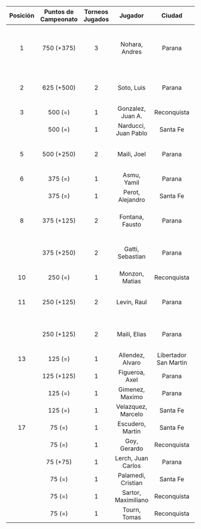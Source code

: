 |  Posición  |  Puntos de Campeonato  |  Torneos Jugados  |       Jugador        |        Ciudad         |  Afiliación  |          Puntos sumados           |
|:----------:|:----------------------:|:-----------------:|:--------------------:|:---------------------:|:------------:|:---------------------------------:|
|     1      |       750 (+375)       |         3         |    Nohara, Andres    |        Parana         | Tiro Federal | 375 (T03) + 250 (T01) + 125 (T02) |
|     2      |       625 (+500)       |         2         |      Soto, Luis      |        Parana         | Tiro Federal |       500 (T03) + 125 (T01)       |
|     3      |        500 (=)         |         1         |  Gonzalez, Juan A.   |      Reconquista      |    ATMAR     |             500 (T01)             |
|            |        500 (=)         |         1         | Narducci, Juan Pablo |       Santa Fe        |   Atemeli    |             500 (T02)             |
|     5      |       500 (+250)       |         2         |     Maili, Joel      |        Parana         |   Aspatem    |       250 (T03) + 250 (T02)       |
|     6      |        375 (=)         |         1         |     Asmu, Yamil      |        Parana         |   Aspatem    |             375 (T02)             |
|            |        375 (=)         |         1         |   Perot, Alejandro   |       Santa Fe        |   Atemeli    |             375 (T01)             |
|     8      |       375 (+125)       |         2         |   Fontana, Fausto    |        Parana         |   Aspatem    |       250 (T01) + 125 (T03)       |
|            |       375 (+250)       |         2         |   Gatti, Sebastian   |        Parana         |              |       250 (T03) + 125 (T01)       |
|     10     |        250 (=)         |         1         |    Monzon, Matias    |      Reconquista      |    ATMAR     |             250 (T02)             |
|     11     |       250 (+125)       |         2         |     Levin, Raul      |        Parana         |              |       125 (T03) + 125 (T02)       |
|            |       250 (+125)       |         2         |     Maili, Elias     |        Parana         |   Aspatem    |       125 (T03) + 125 (T02)       |
|     13     |        125 (=)         |         1         |   Allendez, Alvaro   | Libertador San Martin |     CRL      |             125 (T01)             |
|            |       125 (+125)       |         1         |    Figueroa, Axel    |        Parana         |   Aspatem    |             125 (T03)             |
|            |        125 (=)         |         1         |   Gimenez, Maximo    |        Parana         |   Aspatem    |             125 (T02)             |
|            |        125 (=)         |         1         |  Velazquez, Marcelo  |       Santa Fe        |   AteMeLi    |             125 (T01)             |
|     17     |         75 (=)         |         1         |   Escudero, Martin   |       Santa Fe        |   Atemeli    |             75 (T02)              |
|            |         75 (=)         |         1         |     Goy, Gerardo     |      Reconquista      |    ATMAR     |             75 (T01)              |
|            |        75 (+75)        |         1         |  Lerch, Juan Carlos  |        Parana         | Tiro Federal |             75 (T03)              |
|            |         75 (=)         |         1         |  Palamedi, Cristian  |       Santa Fe        |   Atemeli    |             75 (T02)              |
|            |         75 (=)         |         1         | Sartor, Maximiliano  |      Reconquista      |    ATMAR     |             75 (T02)              |
|            |         75 (=)         |         1         |     Tourn, Tomas     |      Reconquista      |    ATMAR     |             75 (T02)              |